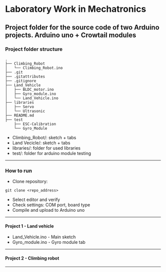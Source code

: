 # Laboratory Work in Mechatronics
Project folder for the source code of two Arduino projects.
Arduino uno + Crowtail modules
-----
### Project folder structure
```
.
├── Climbing_Robot
│   └── Climbing_Robot.ino
├── .git
├── .gitattributes
├── .gitignore
├── Land_Vehicle
│   ├── BLDC_motor.ino
│   ├── Gyro_module.ino
│   └── Land_Vehicle.ino
├── libraries
│   ├── Servo
│   └── Ultrasonic
├── README.md
├── test
    ├── ESC-Calibration
    └── Gyro_Module

```
- Climbing_Robot/: sketch + tabs
- Land Vecicle/: sketch + tabs
- libraries/: folder for used libraries
- test/: folder for arduino module testing 
-----
### How to run
- Clone repository:
```
git clone <repo_address>
```
- Select editor and verify
- Check settings: COM port, board type
- Compile and upload to Arduino uno
-----
#### Project 1 - Land vehicle
- Land_Vehicle.ino - Main sketch
- Gyro_module.ino - Gyro module tab
-----
#### Project 2 - Climbing robot
-----
